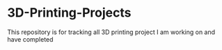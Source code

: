 # 3D-Printing-Projects
This repository is for tracking all 3D printing project I am working on and have completed
